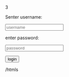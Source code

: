 
<html>

<body>

3<form action="3.php" method="POST">

Senter username:

<input type="text" name="t1" placeholder="username"><br>

enter password:

<input type="text" name="t2" placeholder="password"><br>

<input type="submit" value="login">

</body>

/htmls

